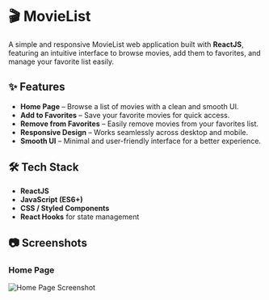 # 🎬 MovieList

A simple and responsive MovieList web application built with **ReactJS**, featuring an intuitive interface to browse movies, add them to favorites, and manage your favorite list easily.

## ✨ Features
- **Home Page** – Browse a list of movies with a clean and smooth UI.
- **Add to Favorites** – Save your favorite movies for quick access.
- **Remove from Favorites** – Easily remove movies from your favorites list.
- **Responsive Design** – Works seamlessly across desktop and mobile.
- **Smooth UI** – Minimal and user-friendly interface for a better experience.

## 🛠️ Tech Stack
- **ReactJS**
- **JavaScript (ES6+)**
- **CSS / Styled Components**
- **React Hooks** for state management

## 📷 Screenshots

### Home Page
![Home Page Screenshot](screenshots/homepage.png)
